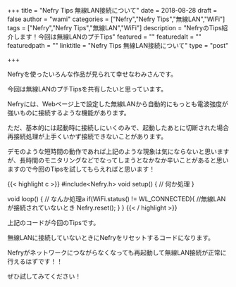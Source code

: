 +++
title = "Nefry Tips 無線LAN接続について"
date = 2018-08-28
draft = false
author = "wami"
categories = ["Nefry","Nefry Tips","無線LAN","WiFi"]
tags = ["Nefry","Nefry Tips","無線LAN","WiFi"]
description = "NefryのTips紹介します！今回は無線LANのプチTips"
featured = ""
featuredalt = ""
featuredpath = ""
linktitle = "Nefry Tips 無線LAN接続について"
type = "post"

+++


Nefryを使ったいろんな作品が見られて幸せなわみさんです。

今回は無線LANのプチTipsを共有したいと思っています。

Nefryには、Webページ上で設定した無線LANから自動的にもっとも電波強度が強いものに接続するような機能があります。

ただ、基本的には起動時に接続しにいくのみで、起動したあとに切断された場合再接続処理が上手くいかず接続できないことがあります。

デモのような短時間の動作であれば上記のような現象は気にならないと思いますが、長時間のモニタリングなどでなってしまうとなかなか辛いことがあると思いますので今回のTipsを試してもらえればと思います！

{{< highlight c >}}
#include<Nefry.h>
void setup() {
  // 何か処理
}

void loop() {
  // なんか処理a
  if(WiFi.status() != WL_CONNECTED){
    //無線LANが接続されていないとき
    Nefry.reset();
  }
}
{{< / highlight >}}

上記のコードが今回のTipsです。

無線LANに接続していないときにNefryをリセットするコードになります。

Nefryがネットワークにつながらなくなっても再起動して無線LAN接続が正常に行えるはずです！！

ぜひ試してみてください！